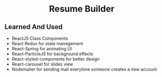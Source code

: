 <h1 align="center"> Resume Builder </h1>

<h2>Learned And Used </h2>
<ul>
  <li>ReactJS Class Components</li>
  <li>React Redux for state manegement</li>
  <li>React-Spring for animating UI</li>
  <li>React-ParticleJS for background effects</li>
  <li>React-styled-components for better design </li>
  <li>React-carousel for slides view </li>
  <li>Nodemailer for sending mail everytime someone creates a new account </li>
</ul>

